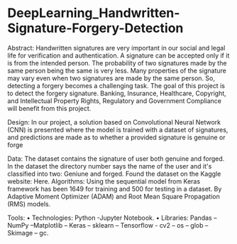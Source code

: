 # DeepLearning_Handwritten-Signature-Forgery-Detection

Abstract:
Handwritten signatures are very important in our social and legal life for verification and authentication.
A signature can be accepted only if it is from the intended person. The probability of two signatures made
by the same person being the same is very less. Many properties of the signature may vary even when two
signatures are made by the same person. So, detecting a forgery becomes a challenging task.
The goal of this project is to detect the forgery signature. Banking, Insurance, Healthcare, Copyright, and
Intellectual Property Rights, Regulatory and Government Compliance will benefit from this project.

Design:
In our project, a solution based on Convolutional Neural Network (CNN) is presented where the model is
trained with a dataset of signatures, and predictions are made as to whether a provided signature is
genuine or forge

Data:
The dataset contains the signature of user both genuine and forged. In the dataset the directory number 
says the name of the user and it's classified into two: Geniune and forged.
Found the dataset on the Kaggle website: Here.
Algorithms:
Using the sequential model from Keras framework has been 1649 for training and 500 for testing in a 
dataset. By Adaptive Moment Optimizer (ADAM) and Root Mean Square Propagation (RMS) models.

Tools:
• Technologies:
Python -Jupyter Notebook.
• Libraries:
Pandas –NumPy –Matplotlib – Keras – sklearn – Tensorflow - cv2 – os – glob – Skimage – gc.
